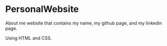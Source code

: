 # PersonalWebsite

About me website that contains my name, my github page, and my linkedin page.

Using HTML and CSS.
